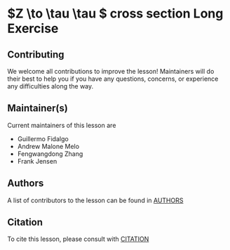 # $Z \to \tau \tau $ cross section Long Exercise

## Contributing

We welcome all contributions to improve the lesson! Maintainers will do their best to help you if you have any
questions, concerns, or experience any difficulties along the way.

## Maintainer(s)

Current maintainers of this lesson are

* Guillermo Fidalgo
* Andrew Malone Melo
* Fengwangdong Zhang
* Frank Jensen

## Authors

A list of contributors to the lesson can be found in [AUTHORS](AUTHORS)

## Citation

To cite this lesson, please consult with [CITATION](CITATION)

[lesson-example]: https://carpentries.github.io/lesson-example
